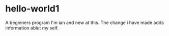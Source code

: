 # hello-world1
A beginners program
I'm ian and new at this.
The change i have made adds information ablut my self.

